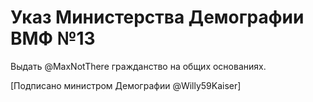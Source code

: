 # Указ Министерства Демографии ВМФ №13

Выдать @MaxNotThere гражданство на общих основаниях.

[Подписано министром Демографии @Willy59Kaiser]
